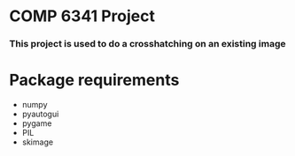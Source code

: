 # COMP 6341 Project
### This project is used to do a crosshatching on an existing image

# Package requirements
- numpy
- pyautogui
- pygame
- PIL
- skimage
